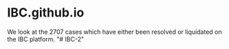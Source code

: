# IBC.github.io
We look at the 2707 cases which have either been resolved or liquidated on the IBC platform.
"# IBC-2" 
